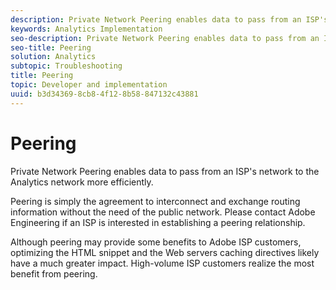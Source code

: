 ```yaml
---
description: Private Network Peering enables data to pass from an ISP's network to the Analytics network more efficiently.
keywords: Analytics Implementation
seo-description: Private Network Peering enables data to pass from an ISP's network to the Analytics network more efficiently.
seo-title: Peering
solution: Analytics
subtopic: Troubleshooting
title: Peering
topic: Developer and implementation
uuid: b3d34369-8cb8-4f12-8b58-847132c43881
---
```


# Peering

Private Network Peering enables data to pass from an ISP's network to the Analytics network more efficiently.

Peering is simply the agreement to interconnect and exchange routing information without the need of the public network. Please contact Adobe Engineering if an ISP is interested in establishing a peering relationship.

Although peering may provide some benefits to Adobe ISP customers, optimizing the HTML snippet and the Web servers caching directives likely have a much greater impact. High-volume ISP customers realize the most benefit from peering. 
